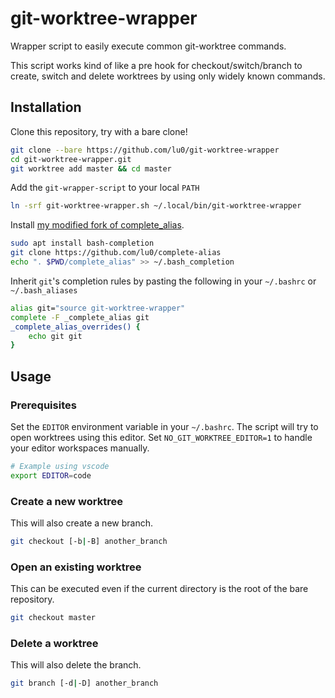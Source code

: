 # git-worktree-wrapper

Wrapper script to easily execute common git-worktree commands.

This script works kind of like a pre hook for checkout/switch/branch to
create, switch and delete worktrees by using only widely known commands.


## Installation

Clone this repository, try with a bare clone!

```sh
git clone --bare https://github.com/lu0/git-worktree-wrapper
cd git-worktree-wrapper.git
git worktree add master && cd master
```

Add the `git-wrapper-script` to your local `PATH`

```sh
ln -srf git-worktree-wrapper.sh ~/.local/bin/git-worktree-wrapper
```

Install [my modified fork of
complete_alias](https://github.com/lu0/complete-alias).

```sh
sudo apt install bash-completion
git clone https://github.com/lu0/complete-alias
echo ". $PWD/complete_alias" >> ~/.bash_completion
```

Inherit `git`'s completion rules by pasting the following in your `~/.bashrc` or
`~/.bash_aliases`

```sh
alias git="source git-worktree-wrapper"
complete -F _complete_alias git
_complete_alias_overrides() {
    echo git git
}
```

## Usage

### Prerequisites

Set the `EDITOR` environment variable in your `~/.bashrc`. The script will try
to open worktrees using this editor. Set `NO_GIT_WORKTREE_EDITOR=1` to handle
your editor workspaces manually.

```sh
# Example using vscode
export EDITOR=code
```

### Create a new worktree

This will also create a new branch.

```sh
git checkout [-b|-B] another_branch
```

### Open an existing worktree

This can be executed even if the current directory is the root of the bare
repository.

```sh
git checkout master
```

### Delete a worktree

This will also delete the branch.

```sh
git branch [-d|-D] another_branch
```
